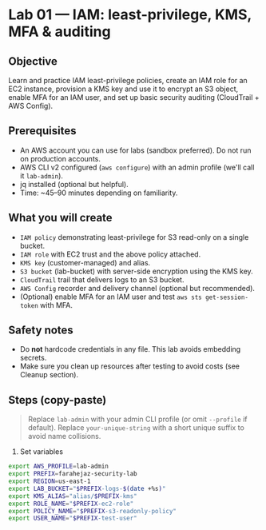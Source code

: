 # Lab 01 — IAM: least-privilege, KMS, MFA & auditing


## Objective


Learn and practice IAM least-privilege policies, create an IAM role for an EC2 instance, provision a KMS key and use it to encrypt an S3 object, enable MFA for an IAM user, and set up basic security auditing (CloudTrail + AWS Config).


## Prerequisites


- An AWS account you can use for labs (sandbox preferred). Do not run on production accounts.
- AWS CLI v2 configured (`aws configure`) with an admin profile (we'll call it `lab-admin`).
- jq installed (optional but helpful).
- Time: ~45–90 minutes depending on familiarity.


## What you will create


- `IAM policy` demonstrating least-privilege for S3 read-only on a single bucket.
- `IAM role` with EC2 trust and the above policy attached.
- `KMS key` (customer-managed) and alias.
- `S3 bucket` (lab-bucket) with server-side encryption using the KMS key.
- `CloudTrail` trail that delivers logs to an S3 bucket.
- `AWS Config` recorder and delivery channel (optional but recommended).
- (Optional) enable MFA for an IAM user and test `aws sts get-session-token` with MFA.


## Safety notes


- Do **not** hardcode credentials in any file. This lab avoids embedding secrets.
- Make sure you clean up resources after testing to avoid costs (see Cleanup section).


## Steps (copy-paste)


> Replace `lab-admin` with your admin CLI profile (or omit `--profile` if default). Replace `your-unique-string` with a short unique suffix to avoid name collisions.


1. Set variables


```bash
export AWS_PROFILE=lab-admin
export PREFIX=farahejaz-security-lab
export REGION=us-east-1
export LAB_BUCKET="$PREFIX-logs-$(date +%s)"
export KMS_ALIAS="alias/$PREFIX-kms"
export ROLE_NAME="$PREFIX-ec2-role"
export POLICY_NAME="$PREFIX-s3-readonly-policy"
export USER_NAME="$PREFIX-test-user"
